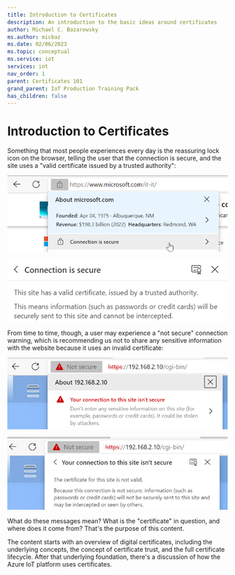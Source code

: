 ```yaml
---
title: Introduction to Certificates
description: An introduction to the basic ideas around certificates
author: Michael C. Bazarewsky
ms.author: micbaz
ms.date: 02/06/2023
ms.topic: conceptual
ms.service: iot
services: iot
nav_order: 1
parent: Certificates 101
grand_parent: IoT Production Training Pack
has_children: false
---
```


# Introduction to Certificates

Something that most people experiences every day is the reassuring lock
icon on the browser, telling the user that the connection is secure, and
the site uses a "valid certificate issued by a trusted authority":

![Browser connection details indicating "Connection is secure"](media/Certificates_2.png)

![Browser "Connection is secure" details](media/Certificates_3.png)

From time to time, though, a user may experience a "not secure"
connection warning, which is recommending us not to share any sensitive
information with the website because it uses an invalid certificate:

!["Your connection to this site isn't secure"](media/Certificates_4.png)

![Browser "Your connection to this site isn't secure" details](media/Certificates_5.png)

What do these messages mean? What is the "certificate" in question, and
where does it come from? That's the purpose of this content.

The content starts with an overview of digital certificates, including
the underlying concepts, the concept of certificate trust, and the full
certificate lifecycle. After that underlying foundation, there's a
discussion of how the Azure IoT platform uses certificates.
